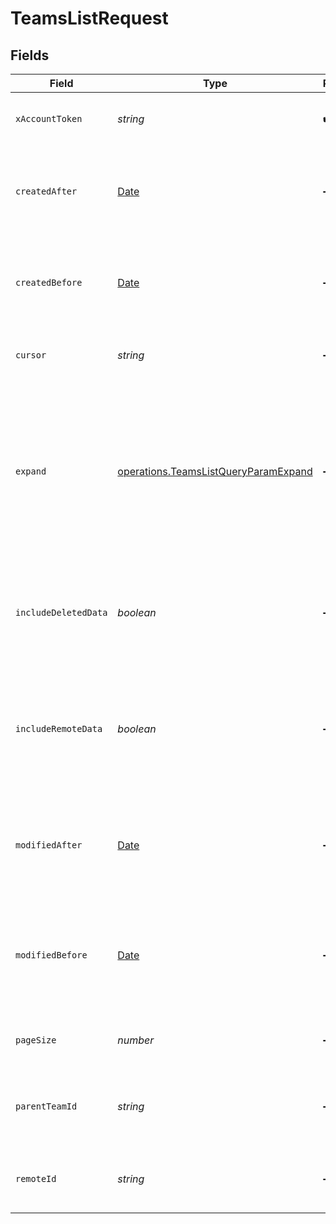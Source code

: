 # TeamsListRequest


## Fields

| Field                                                                                                                  | Type                                                                                                                   | Required                                                                                                               | Description                                                                                                            |
| ---------------------------------------------------------------------------------------------------------------------- | ---------------------------------------------------------------------------------------------------------------------- | ---------------------------------------------------------------------------------------------------------------------- | ---------------------------------------------------------------------------------------------------------------------- |
| `xAccountToken`                                                                                                        | *string*                                                                                                               | :heavy_check_mark:                                                                                                     | Token identifying the end user.                                                                                        |
| `createdAfter`                                                                                                         | [Date](https://developer.mozilla.org/en-US/docs/Web/JavaScript/Reference/Global_Objects/Date)                          | :heavy_minus_sign:                                                                                                     | If provided, will only return objects created after this datetime.                                                     |
| `createdBefore`                                                                                                        | [Date](https://developer.mozilla.org/en-US/docs/Web/JavaScript/Reference/Global_Objects/Date)                          | :heavy_minus_sign:                                                                                                     | If provided, will only return objects created before this datetime.                                                    |
| `cursor`                                                                                                               | *string*                                                                                                               | :heavy_minus_sign:                                                                                                     | The pagination cursor value.                                                                                           |
| `expand`                                                                                                               | [operations.TeamsListQueryParamExpand](../../../sdk/models/operations/teamslistqueryparamexpand.md)                    | :heavy_minus_sign:                                                                                                     | Which relations should be returned in expanded form. Multiple relation names should be comma separated without spaces. |
| `includeDeletedData`                                                                                                   | *boolean*                                                                                                              | :heavy_minus_sign:                                                                                                     | Whether to include data that was marked as deleted by third party webhooks.                                            |
| `includeRemoteData`                                                                                                    | *boolean*                                                                                                              | :heavy_minus_sign:                                                                                                     | Whether to include the original data Merge fetched from the third-party to produce these models.                       |
| `modifiedAfter`                                                                                                        | [Date](https://developer.mozilla.org/en-US/docs/Web/JavaScript/Reference/Global_Objects/Date)                          | :heavy_minus_sign:                                                                                                     | If provided, only objects synced by Merge after this date time will be returned.                                       |
| `modifiedBefore`                                                                                                       | [Date](https://developer.mozilla.org/en-US/docs/Web/JavaScript/Reference/Global_Objects/Date)                          | :heavy_minus_sign:                                                                                                     | If provided, only objects synced by Merge before this date time will be returned.                                      |
| `pageSize`                                                                                                             | *number*                                                                                                               | :heavy_minus_sign:                                                                                                     | Number of results to return per page.                                                                                  |
| `parentTeamId`                                                                                                         | *string*                                                                                                               | :heavy_minus_sign:                                                                                                     | If provided, will only return teams with this parent team.                                                             |
| `remoteId`                                                                                                             | *string*                                                                                                               | :heavy_minus_sign:                                                                                                     | The API provider's ID for the given object.                                                                            |